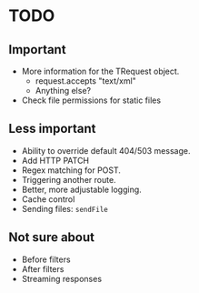# TODO

## Important

* More information for the TRequest object.
  * request.accepts "text/xml"
  * Anything else?
* Check file permissions for static files

## Less important

* Ability to override default 404/503 message.
* Add HTTP PATCH
* Regex matching for POST.
* Triggering another route.
* Better, more adjustable logging.
* Cache control
* Sending files: ``sendFile``

## Not sure about

* Before filters
* After filters
* Streaming responses

